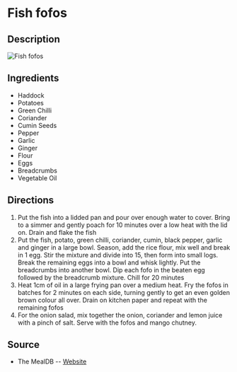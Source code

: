 # Fish fofos

## Description
![Fish fofos](https://www.themealdb.com/images/media/meals/a15wsa1614349126.jpg "Fish fofos")

## Ingredients
- Haddock
- Potatoes
- Green Chilli
- Coriander
- Cumin Seeds
- Pepper
- Garlic
- Ginger
- Flour
- Eggs
- Breadcrumbs
- Vegetable Oil

## Directions
1. Put the fish into a lidded pan and pour over enough water to cover. Bring to a simmer and gently poach for 10 minutes over a low heat with the lid on. Drain and flake the fish
2. Put the fish, potato, green chilli, coriander, cumin, black pepper, garlic and ginger in a large bowl. Season, add the rice flour, mix well and break in 1 egg. Stir the mixture and divide into 15, then form into small logs. Break the remaining eggs into a bowl and whisk lightly. Put the breadcrumbs into another bowl. Dip each fofo in the beaten egg followed by the breadcrumb mixture. Chill for 20 minutes
3. Heat 1cm of oil in a large frying pan over a medium heat. Fry the fofos in batches for 2 minutes on each side, turning gently to get an even golden brown colour all over. Drain on kitchen paper and repeat with the remaining fofos
4. For the onion salad, mix together the onion, coriander and lemon juice with a pinch of salt. Serve with the fofos and mango chutney.

## Source

- The MealDB -- [Website](https://themealdb.com)
